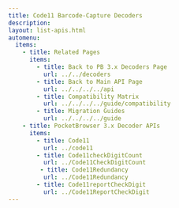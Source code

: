 ```yaml
---
title: Code11 Barcode-Capture Decoders
description: 
layout: list-apis.html
automenu:
  items:
    - title: Related Pages
      items:
        - title: Back to PB 3.x Decoders Page
          url: ../../decoders
        - title: Back to Main API Page
          url: ../../../../api
        - title: Compatibility Matrix
          url: ../../../../guide/compatibility
        - title: Migration Guides
          url: ../../../../guide
    - title: PocketBrowser 3.x Decoder APIs
      items:
        - title: Code11
          url: ../code11
        - title: Code11checkDigitCount
          url: ../Code11CheckDigitCount
         - title: Code11Redundancy
          url: ../Code11Redundancy
        - title: Code11reportCheckDigit
          url: ../Code11ReportCheckDigit
---
```

